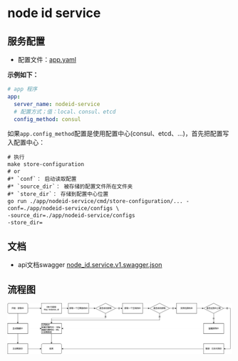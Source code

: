 # node id service

## 服务配置

* 配置文件：[app.yaml](./app/nodeid-service/configs/app.yaml)

**示例如下：**

```yaml
# app 程序
app:
  server_name: nodeid-service
  # 配置方式；值：local、consul、etcd
  config_method: consul
```

如果`app.config_method`配置是使用配置中心(consul、etcd、...)，首先把配置写入配置中心：

```shell
# 执行
make store-configuration
# or
#* `conf`： 启动读取配置
#* `source_dir`： 被存储的配置文件所在文件夹
#* `store_dir`： 存储到配置中心位置
go run ./app/nodeid-service/cmd/store-configuration/... -conf=./app/nodeid-service/configs \
-source_dir=./app/nodeid-service/configs
-store_dir=
```

## 文档

* api文档swagger [node_id.service.v1.swagger.json](docs/api/node_id.service.v1.swagger.json)

## 流程图

![节点ID颁发流程图](docs/flow/node_id.drawio.png)

